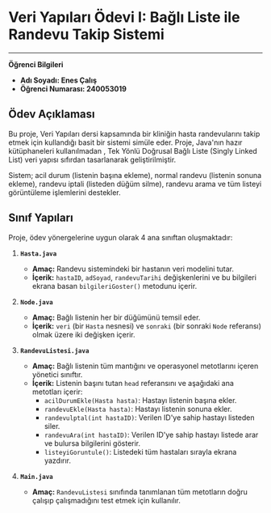 # Veri Yapıları Ödevi I: Bağlı Liste ile Randevu Takip Sistemi


---

**Öğrenci Bilgileri**
* **Adı Soyadı: Enes Çalış** 
* **Öğrenci Numarası: 240053019** 

## Ödev Açıklaması

Bu proje, Veri Yapıları dersi kapsamında bir kliniğin hasta randevularını takip etmek için kullandığı basit bir sistemi  simüle eder. Proje, Java'nın hazır kütüphaneleri kullanılmadan , Tek Yönlü Doğrusal Bağlı Liste (Singly Linked List) veri yapısı sıfırdan tasarlanarak  geliştirilmiştir.

Sistem; acil durum (listenin başına ekleme), normal randevu (listenin sonuna ekleme), randevu iptali (listeden düğüm silme), randevu arama ve tüm listeyi görüntüleme işlemlerini destekler.

## Sınıf Yapıları 

Proje, ödev yönergelerine uygun olarak 4 ana sınıftan oluşmaktadır:

1.  **`Hasta.java`**
    * **Amaç:** Randevu sistemindeki bir hastanın veri modelini tutar.
    * **İçerik:** `hastaID`, `adSoyad`, `randevuTarihi` değişkenlerini ve bu bilgileri ekrana basan `bilgileriGoster()` metodunu içerir.

2.  **`Node.java`**
    * **Amaç:** Bağlı listenin her bir düğümünü temsil eder.
    * **İçerik:** `veri` (bir `Hasta` nesnesi) ve `sonraki` (bir sonraki `Node` referansı) olmak üzere iki değişken içerir.

3.  **`RandevuListesi.java`**
    * **Amaç:** Bağlı listenin tüm mantığını ve operasyonel metotlarını içeren yönetici sınıftır.
    * **İçerik:** Listenin başını tutan `head` referansını ve aşağıdaki ana metotları içerir:
        * `acilDurumEkle(Hasta hasta)`: Hastayı listenin başına ekler.
        * `randevuEkle(Hasta hasta)`: Hastayı listenin sonuna ekler.
        * `randevulptal(int hastaID)`: Verilen ID'ye sahip hastayı listeden siler.
        * `randevuAra(int hastaID)`: Verilen ID'ye sahip hastayı listede arar ve bulursa bilgilerini gösterir.
        * `listeyiGoruntule()`: Listedeki tüm hastaları sırayla ekrana yazdırır.

4.  **`Main.java`**
    * **Amaç:** `RandevuListesi` sınıfında tanımlanan tüm metotların doğru çalışıp çalışmadığını test etmek için kullanılır.